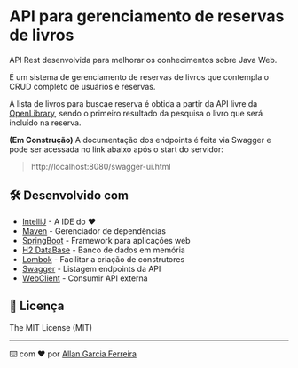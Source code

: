 # API para gerenciamento de reservas de livros

API Rest desenvolvida para melhorar os conhecimentos sobre Java Web.

É um sistema de gerenciamento de reservas de livros que contempla o CRUD completo de usuários e reservas.

A lista de livros para buscae reserva é obtida a partir da API livre da [OpenLibrary](https://openlibrary.org/developers/api), sendo o primeiro resultado da pesquisa o livro que será incluído na reserva.

**(Em Construção)** A documentação dos endpoints é feita via Swagger e pode ser acessada no link abaixo após o start do servidor:

> http://localhost:8080/swagger-ui.html

## 🛠️ Desenvolvido com

* [IntelliJ](http://www.dropwizard.io/1.0.2/docs/) - A IDE do ❤️
* [Maven](https://maven.apache.org/) - Gerenciador de dependências
* [SpringBoot](https://start.spring.io/) - Framework para aplicações web
* [H2 DataBase](https://www.h2database.com/html/main.html) - Banco de dados em memória
* [Lombok](https://projectlombok.org/) - Facilitar a criação de construtores
* [Swagger](https://swagger.io/tools/open-source/open-source-integrations/) - Listagem endpoints da API
* [WebClient](https://spring.io/guides/gs/reactive-rest-service/) - Consumir API externa

## 📄 Licença

The MIT License (MIT)

---
⌨️ com ❤️ por [Allan Garcia Ferreira](https://github.com/allan201gf) 